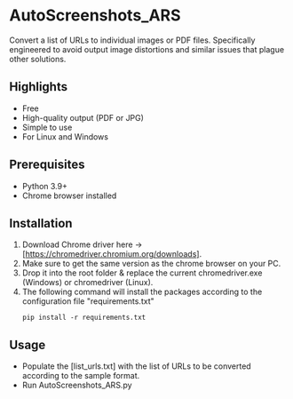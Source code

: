 # AutoScreenshots_ARS
Convert a list of URLs to individual images or PDF files. Specifically engineered to avoid output image distortions and similar issues that plague other solutions.

## Highlights

*	Free
*	High-quality output (PDF or JPG)
*	Simple to use
*	For Linux and Windows

## Prerequisites

* Python 3.9+
* Chrome browser installed

## Installation
1. Download Chrome driver here -> [https://chromedriver.chromium.org/downloads]. 
2. Make sure to get the same version as the chrome browser on your PC.
3. Drop it into the root folder & replace the current chromedriver.exe (Windows) or chromedriver (Linux).
4. The following command will install the packages according to the configuration file "requirements.txt"
   ```
   pip install -r requirements.txt
   ```
   
## Usage

* Populate the [list_urls.txt] with the list of URLs to be converted according to the sample format. 
* Run AutoScreenshots_ARS.py

